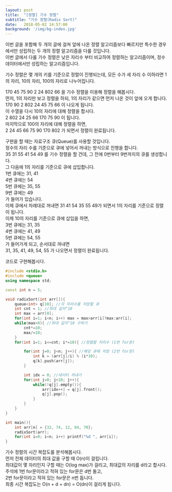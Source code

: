 ```yaml
---
layout: post
title:  "[정렬] 기수 정렬"
subtitle: "기수 정렬(Radix Sort)"
date:   2018-05-02 14:57:00
background: '/img/bg-index.jpg'
---
```


이번 글을 포함해 두 개의 글에 걸쳐 앞에 나온 정렬 알고리즘보다 빠르지만 특수한 경우에서만 성립하는 두 개의 정렬 알고리즘을 다룰 것입니다.<br>
이번 글에서 다룰 기수 정렬은 낮은 자리수 부터 비교하여 정렬하는 알고리즘이며, 정수 데이터에서만 성립하는 알고리즘입니다.<br>

기수 정렬은 몇 개의 키를 기준으로 정렬이 진행되는데, 모든 수가 세 자리 수 이하라면 1의 자리, 10의 자리, 100의 자리로 나누어집니다.<br>

170 45 75 90 2 24 802 66 을 기수 정렬을 이용해 정렬을 해봅시다.<br>
먼저, 1의 자리만 보고 정렬을 하되, 1의 자리가 같으면 먼저 나온 것이 앞에 오게 합니다.<br>
170 90 2 802 24 45 75 66 이 나오게 됩니다.<br>
이 수열을 다시 10의 자리에 대해 정렬을 합시다.<br>
2 802 24 25 66 170 75 90 이 됩니다.<br>
마지막으로 100의 자리에 대해 정렬을 하면,<br>
2 24 45 66 75 90 170 802 가 되면서 정렬이 완료됩니다.<br>

구현을 할 때는 자료구조 큐(Queue)를 사용할 것입니다.<br>
정수의 자리 수를 기준으로 큐에 넣어서 꺼내는 방식으로 진행을 합니다.<br>
35 31 55 41 54 49 를 기수 정렬을 할 건데, 그 전에 0번부터 9번까지의 큐를 생성합니다.<br>
그 다음에 1의 자리를 기준으로 큐에 삽입합니다.<br>
1번 큐에는 31, 41<br>
4번 큐에는 54<br>
5번 큐에는 35, 55<br>
9번 큐에는 49<br>
가 들어가 있습니다.<br>
이제 큐에서 차례대로 꺼내면 31 41 54 35 55 49가 되면서 1의 자리를 기준으로 정렬이 됩니다.<br>
이제 10의 자리를 기준으로 큐에 삽입을 하면,<br>
3번 큐에는 31, 35<br>
4번 큐에는 41, 49<br>
5번 큐에는 54, 55<br>
가 들어가게 되고, 순서대로 꺼내면<br>
31, 35, 41, 49, 54, 55 가 나오면서 정렬이 완료됩니다.

코드로 구현해봅시다.
```cpp
#include <stdio.h>
#include <queue>
using namespace std;

const int n = 5;

void radixSort(int arr[]){
    queue<int> q[10]; //각 자리수를 저장할 큐
    int cnt = 1; //최대 길이^10
    int max = arr[0];
    for(int i=1; i<n; i++) max = max>arr[i]?max:arr[i];
    while(max>0){ //최대 길이^10 구하기
        cnt*=10;
        max/=10;
    }
    for(int i=1; i<=cnt; i*=10){ //정렬할 자리수 (1번 for문)

        for(int j=0; j<n; j++){ //해당 큐에 저장 (2번 for문)
            int k = (arr[j]/i) % (i*10);
            q[k].push(arr[j]);
        }

        int idx = 0; //데이터 꺼내기
        for(int j=0; j<10; j++){
            while(!q[j].empty()){
                arr[idx++] = q[j].front();
                q[j].pop();
            }
        }
    }
}

int main(){
    int arr[n] = {32, 74, 12, 84, 70};
    radixSort(arr);
    for(int i=0; i<n; i++) printf("%d ", arr[i]);
}
```

기수 정렬의 시간 복잡도를 분석해봅시다.<br>
먼저 전체 데이터의 최대 값을 구할 때 O(n)이 걸립니다.<br>
최대값이 몇 자리인지 구할 때는 O(log max)가 걸리고, 최대값의 자리를 d라고 합시다.<br>
주석에 1번 for문이라고 적혀 있는 for문은 d번 돌고,<br>
2번 for문이라고 적혀 있는 for문은 n번 돕니다.<br>
최종 시간 복잡도는 O(n + d + dn) = O(dn)이 걸리게 됩니다.
